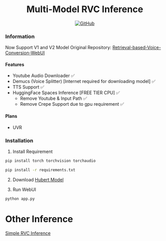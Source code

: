 <div align="center">

# Multi-Model RVC Inference

[![GitHub](https://img.shields.io/github/license/arkandash/Multi-Model-RVC-Inference)](https://github.com/ArkanDash/Multi-Model-RVC-Inference/blob/master/LICENSE)
</div>

### Information
Now Support V1 and V2 Model
Original Repository: [Retrieval-based-Voice-Conversion-WebUI](https://github.com/RVC-Project/Retrieval-based-Voice-Conversion-WebUI)

#### Features
- Youtube Audio Downloader ✅
- Demucs (Voice Splitter) [Internet required for downloading model] ✅
- TTS Support ✅
- HuggingFace Spaces Inference [FREE TIER CPU] ✅
    - Remove Youtube & Input Path ✅
    - Remove Crepe Support due to gpu requirement ✅

#### Plans
- UVR

### Installation

1. Install Requirement <br />
```bash
pip install torch torchvision torchaudio

pip install -r requirements.txt
```

2. Download [Hubert Model](https://huggingface.co/lj1995/VoiceConversionWebUI/blob/main/hubert_base.pt)

3. Run WebUI <br />
```bash
python app.py
```
# Other Inference
[Simple RVC Inference](https://github.com/ArkanDash/rvc-simple-inference)